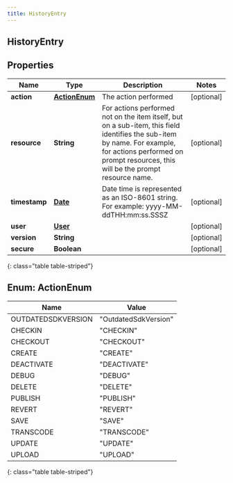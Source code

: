 ```yaml
---
title: HistoryEntry
---
```

## HistoryEntry


## Properties

| Name | Type | Description | Notes |
| ------------ | ------------- | ------------- | ------------- |
| **action** | [**ActionEnum**](#ActionEnum) | The action performed |  [optional] |
| **resource** | **String** | For actions performed not on the item itself, but on a sub-item, this field identifies the sub-item by name.  For example, for actions performed on prompt resources, this will be the prompt resource name. |  [optional] |
| **timestamp** | [**Date**](Date.html) | Date time is represented as an ISO-8601 string. For example: yyyy-MM-ddTHH:mm:ss.SSSZ |  [optional] |
| **user** | [**User**](User.html) |  |  [optional] |
| **version** | **String** |  |  [optional] |
| **secure** | **Boolean** |  |  [optional] |
{: class="table table-striped"}


<a name="ActionEnum"></a>

## Enum: ActionEnum

| Name | Value |
| ---- | ----- |
| OUTDATEDSDKVERSION | &quot;OutdatedSdkVersion&quot; |
| CHECKIN | &quot;CHECKIN&quot; |
| CHECKOUT | &quot;CHECKOUT&quot; |
| CREATE | &quot;CREATE&quot; |
| DEACTIVATE | &quot;DEACTIVATE&quot; |
| DEBUG | &quot;DEBUG&quot; |
| DELETE | &quot;DELETE&quot; |
| PUBLISH | &quot;PUBLISH&quot; |
| REVERT | &quot;REVERT&quot; |
| SAVE | &quot;SAVE&quot; |
| TRANSCODE | &quot;TRANSCODE&quot; |
| UPDATE | &quot;UPDATE&quot; |
| UPLOAD | &quot;UPLOAD&quot; |
{: class="table table-striped"}



